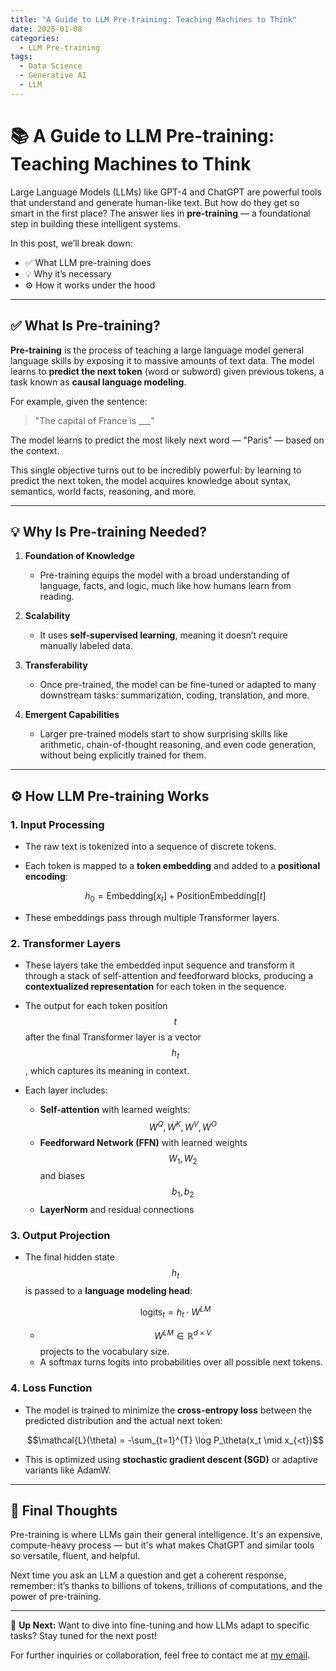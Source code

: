 ```yaml
---
title: "A Guide to LLM Pre-training: Teaching Machines to Think"
date: 2025-01-08
categories:
  - LLM Pre-training
tags:
  - Data Science
  - Generative AI
  - LLM
---
```


# 📚 A Guide to LLM Pre-training: Teaching Machines to Think

Large Language Models (LLMs) like GPT-4 and ChatGPT are powerful tools that understand and generate human-like text. But how do they get so smart in the first place? The answer lies in **pre-training** — a foundational step in building these intelligent systems.

In this post, we’ll break down:

- ✅ What LLM pre-training does
- 💡 Why it’s necessary
- ⚙️ How it works under the hood

---

## ✅ What Is Pre-training?

**Pre-training** is the process of teaching a large language model general language skills by exposing it to massive amounts of text data. The model learns to **predict the next token** (word or subword) given previous tokens, a task known as **causal language modeling**.

For example, given the sentence:

> "The capital of France is \_\_\_"

The model learns to predict the most likely next word — "Paris" — based on the context.

This single objective turns out to be incredibly powerful: by learning to predict the next token, the model acquires knowledge about syntax, semantics, world facts, reasoning, and more.

---

## 💡 Why Is Pre-training Needed?

1. **Foundation of Knowledge**

   - Pre-training equips the model with a broad understanding of language, facts, and logic, much like how humans learn from reading.

2. **Scalability**

   - It uses **self-supervised learning**, meaning it doesn’t require manually labeled data.

3. **Transferability**

   - Once pre-trained, the model can be fine-tuned or adapted to many downstream tasks: summarization, coding, translation, and more.

4. **Emergent Capabilities**

   - Larger pre-trained models start to show surprising skills like arithmetic, chain-of-thought reasoning, and even code generation, without being explicitly trained for them.

---

## ⚙️ How LLM Pre-training Works

### 1. **Input Processing**

- The raw text is tokenized into a sequence of discrete tokens.
- Each token is mapped to a **token embedding** and added to a **positional encoding**:

  $$
  h_0 = \text{Embedding}[x_t] + \text{PositionEmbedding}[t]
  $$

- These embeddings pass through multiple Transformer layers.

### 2. **Transformer Layers**

- These layers take the embedded input sequence and transform it through a stack of self-attention and feedforward blocks, producing a **contextualized representation** for each token in the sequence.
- The output for each token position $$t$$ after the final Transformer layer is a vector $$h_t$$, which captures its meaning in context.

  &#x20;
- Each layer includes:
  - **Self-attention** with learned weights: $$W^Q, W^K, W^V, W^O$$
  - **Feedforward Network (FFN)** with learned weights $$W_1, W_2$$ and biases $$b_1, b_2$$
  - **LayerNorm** and residual connections

### 3. **Output Projection**

- The final hidden state $$h_t$$ is passed to a **language modeling head**:

  $$
  \text{logits}_t = h_t \cdot W^{LM}
  $$
  
  - $$W^{LM} \in \mathbb{R}^{d \times V}$$ projects to the vocabulary size.
  - A softmax turns logits into probabilities over all possible next tokens.

### 4. **Loss Function**

- The model is trained to minimize the **cross-entropy loss** between the predicted distribution and the actual next token:

  $$\mathcal{L}(\theta) = -\sum_{t=1}^{T} \log P_\theta(x_t \mid x_{<t})$$

- This is optimized using **stochastic gradient descent (SGD)** or adaptive variants like AdamW.

---

## 🎯 Final Thoughts

Pre-training is where LLMs gain their general intelligence. It's an expensive, compute-heavy process — but it's what makes ChatGPT and similar tools so versatile, fluent, and helpful.

Next time you ask an LLM a question and get a coherent response, remember: it’s thanks to billions of tokens, trillions of computations, and the power of pre-training.

---

🧠 **Up Next:** Want to dive into fine-tuning and how LLMs adapt to specific tasks? Stay tuned for the next post!

For further inquiries or collaboration, feel free to contact me at [my email](mailto\:tungvutelecom@gmail.com).








